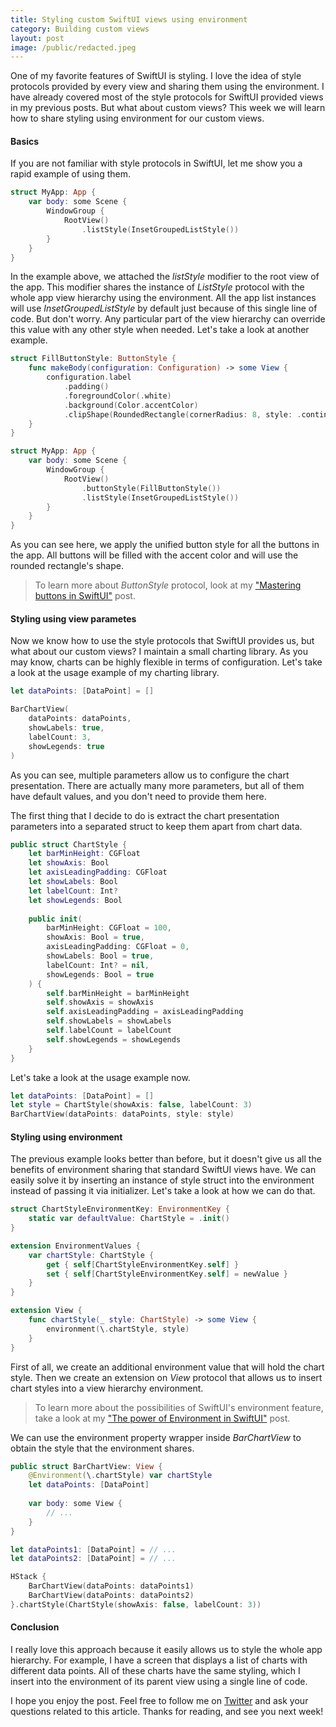 ```yaml
---
title: Styling custom SwiftUI views using environment
category: Building custom views
layout: post
image: /public/redacted.jpeg
---
```


One of my favorite features of SwiftUI is styling. I love the idea of style protocols provided by every view and sharing them using the environment. I have already covered most of the style protocols for SwiftUI provided views in my previous posts. But what about custom views? This week we will learn how to share styling using environment for our custom views.

#### Basics
If you are not familiar with style protocols in SwiftUI, let me show you a rapid example of using them.

```swift
struct MyApp: App {
    var body: some Scene {
        WindowGroup {
            RootView()
                .listStyle(InsetGroupedListStyle())
        }
    }
}
```

In the example above, we attached the *listStyle* modifier to the root view of the app. This modifier shares the instance of *ListStyle* protocol with the whole app view hierarchy using the environment. All the app list instances will use *InsetGroupedListStyle* by default just because of this single line of code. But don't worry. Any particular part of the view hierarchy can override this value with any other style when needed. Let's take a look at another example.

```swift
struct FillButtonStyle: ButtonStyle {
    func makeBody(configuration: Configuration) -> some View {
        configuration.label
            .padding()
            .foregroundColor(.white)
            .background(Color.accentColor)
            .clipShape(RoundedRectangle(cornerRadius: 8, style: .continuous))
    }
}

struct MyApp: App {
    var body: some Scene {
        WindowGroup {
            RootView()
                .buttonStyle(FillButtonStyle())
                .listStyle(InsetGroupedListStyle())
        }
    }
}
```

As you can see here, we apply the unified button style for all the buttons in the app. All buttons will be filled with the accent color and will use the rounded rectangle's shape.

> To learn more about *ButtonStyle* protocol, look at my ["Mastering buttons in SwiftUI"](/2020/02/19/mastering-buttons-in-swiftui/) post.

#### Styling using view parametes
Now we know how to use the style protocols that SwiftUI provides us, but what about our custom views? I maintain a small charting library. As you may know, charts can be highly flexible in terms of configuration. Let's take a look at the usage example of my charting library.

```swift
let dataPoints: [DataPoint] = []

BarChartView(
    dataPoints: dataPoints,
    showLabels: true,
    labelCount: 3,
    showLegends: true
)
```

As you can see, multiple parameters allow us to configure the chart presentation. There are actually many more parameters, but all of them have default values, and you don't need to provide them here.

The first thing that I decide to do is extract the chart presentation parameters into a separated struct to keep them apart from chart data.

```swift
public struct ChartStyle {
    let barMinHeight: CGFloat
    let showAxis: Bool
    let axisLeadingPadding: CGFloat
    let showLabels: Bool
    let labelCount: Int?
    let showLegends: Bool
    
    public init(
        barMinHeight: CGFloat = 100,
        showAxis: Bool = true,
        axisLeadingPadding: CGFloat = 0,
        showLabels: Bool = true,
        labelCount: Int? = nil,
        showLegends: Bool = true
    ) {
        self.barMinHeight = barMinHeight
        self.showAxis = showAxis
        self.axisLeadingPadding = axisLeadingPadding
        self.showLabels = showLabels
        self.labelCount = labelCount
        self.showLegends = showLegends
    }
}
```

Let's take a look at the usage example now.

```swift
let dataPoints: [DataPoint] = []
let style = ChartStyle(showAxis: false, labelCount: 3)
BarChartView(dataPoints: dataPoints, style: style)
```

#### Styling using environment 
The previous example looks better than before, but it doesn't give us all the benefits of environment sharing that standard SwiftUI views have. We can easily solve it by inserting an instance of style struct into the environment instead of passing it via initializer. Let's take a look at how we can do that.

```swift
struct ChartStyleEnvironmentKey: EnvironmentKey {
    static var defaultValue: ChartStyle = .init()
}

extension EnvironmentValues {
    var chartStyle: ChartStyle {
        get { self[ChartStyleEnvironmentKey.self] }
        set { self[ChartStyleEnvironmentKey.self] = newValue }
    }
}

extension View {
    func chartStyle(_ style: ChartStyle) -> some View {
        environment(\.chartStyle, style)
    }
}
```

First of all, we create an additional environment value that will hold the chart style. Then we create an extension on *View* protocol that allows us to insert chart styles into a view hierarchy environment.

> To learn more about the possibilities of SwiftUI's environment feature, take a look at my ["The power of Environment in SwiftUI"](/2019/08/21/the-power-of-environment-in-swiftui/) post.

We can use the environment property wrapper inside *BarChartView* to obtain the style that the environment shares.

```swift
public struct BarChartView: View {
    @Environment(\.chartStyle) var chartStyle
    let dataPoints: [DataPoint]
    
    var body: some View {
        // ...
    }
}

let dataPoints1: [DataPoint] = // ...
let dataPoints2: [DataPoint] = // ...

HStack {
    BarChartView(dataPoints: dataPoints1)
    BarChartView(dataPoints: dataPoints2)
}.chartStyle(ChartStyle(showAxis: false, labelCount: 3))
```

#### Conclusion
I really love this approach because it easily allows us to style the whole app hierarchy. For example, I have a screen that displays a list of charts with different data points. All of these charts have the same styling, which I insert into the environment of its parent view using a single line of code. 

I hope you enjoy the post. Feel free to follow me on [Twitter](https://twitter.com/mecid) and ask your questions related to this article. Thanks for reading, and see you next week!